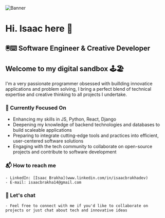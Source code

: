 ![Banner](https://github.com/isbrakha/isbrakha/assets/147268451/e4970def-8b3e-44dc-bfbf-eb8f3e0548fd)

# Hi. Isaac here 🤙

## 🖲️⌨️ Software Engineer & Creative Developer

## Welcome to my digital sandbox 🕹️🏖️

I'm a very passionate programmer obsessed with buillding innovatice applications and problem solving, I bring a perfect blend of technical expertise and creative thinking to all projects I undertake.

### 🧠 Currently Focused On

 - Enhancing my skills in JS, Python, React, Django
 - Deepening my knowledge of backend technologies and databases to build scaleable applications
 - Preparing to integrate cutting-edge tools and practices into efficient, user-centered software solutions
 - Engaging with the tech community to collaborate on open-source projects and contribute to software development

### 📬 How to reach me
    - LinkedIn: [Isaac Brakha](www.linkedin.com/in/isaacbrakhadev)
    - E-mail: isaacbrakha14@gmail.com

### 🤝 Let's chat
    - Feel free to connect with me if you'd like to collaborate on projects or just chat about tech and innovative ideas



<!--
**isbrakha/isbrakha** is a ✨ _special_ ✨ repository because its `README.md` (this file) appears on your GitHub profile.

Here are some ideas to get you started:

- 🔭 I’m currently working on ...
- 🌱 I’m currently learning ...
- 👯 I’m looking to collaborate on ...
- 🤔 I’m looking for help with ...
- 💬 Ask me about ...
- 📫 How to reach me: ...
- 😄 Pronouns: ...
- ⚡ Fun fact: ...
![Untitled (Banner (Landscape)) (1)](https://github.com/isbrakha/isbrakha/assets/147268451/1dfdf91c-3d35-4e30-856d-81b0844a2f7c)
